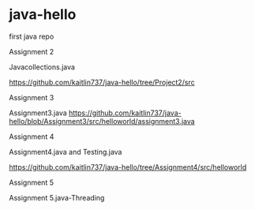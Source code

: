# java-hello
first java repo


Assignment 2

Javacollections.java

https://github.com/kaitlin737/java-hello/tree/Project2/src

Assignment 3

Assignment3.java
https://github.com/kaitlin737/java-hello/blob/Assignment3/src/helloworld/assignment3.java

Assignment 4

Assignment4.java and Testing.java

https://github.com/kaitlin737/java-hello/tree/Assignment4/src/helloworld

Assignment 5

Assignment 5.java-Threading

